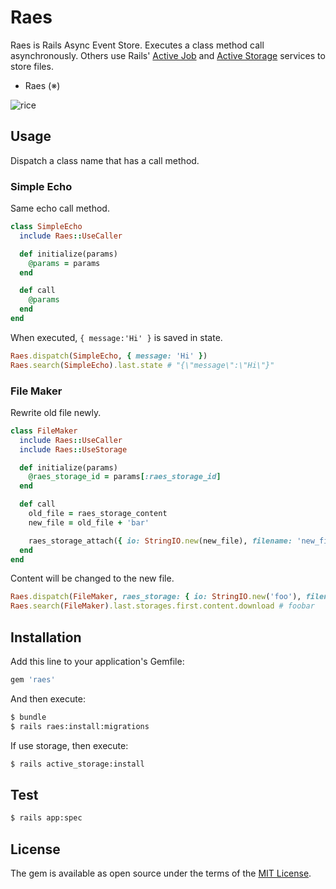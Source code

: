 # Raes

Raes is Rails Async Event Store. Executes a class method call asynchronously.
Others use Rails' [Active Job](https://edgeguides.rubyonrails.org/active_job_basics.html) and [Active Storage](https://edgeguides.rubyonrails.org/active_storage_overview.html) services to store files.

- Raes (※)

![rice](https://4.bp.blogspot.com/-q86BWyQStFw/WWNAvW36HNI/AAAAAAABFWc/hzm92utRk6AJzd0z2sRYc_WYJ-n3jQKNQCLcBGAs/s100/kome_hakumai.png)

## Usage

Dispatch a class name that has a call method.

### Simple Echo

Same echo call method.

```ruby
class SimpleEcho
  include Raes::UseCaller

  def initialize(params)
    @params = params
  end

  def call
    @params
  end
end
```

When executed, `{ message:'Hi' }` is saved in state.

```ruby
Raes.dispatch(SimpleEcho, { message: 'Hi' })
Raes.search(SimpleEcho).last.state # "{\"message\":\"Hi\"}"
```

### File Maker

Rewrite old file newly.

```ruby
class FileMaker
  include Raes::UseCaller
  include Raes::UseStorage

  def initialize(params)
    @raes_storage_id = params[:raes_storage_id]
  end

  def call
    old_file = raes_storage_content
    new_file = old_file + 'bar'

    raes_storage_attach({ io: StringIO.new(new_file), filename: 'new_file.txt', content_type: 'text/plain' })
  end
end
```

Content will be changed to the new file.

```ruby
Raes.dispatch(FileMaker, raes_storage: { io: StringIO.new('foo'), filename: 'old_file.txt', content_type: 'text/plain' })
Raes.search(FileMaker).last.storages.first.content.download # foobar
```

## Installation

Add this line to your application's Gemfile:

```ruby
gem 'raes'
```

And then execute:

```bash
$ bundle
$ rails raes:install:migrations
```

If use storage, then execute:

```bash
$ rails active_storage:install
```

## Test

```bash
$ rails app:spec
```

## License

The gem is available as open source under the terms of the [MIT License](https://opensource.org/licenses/MIT).
